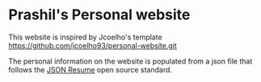 # Prashil's Personal website

This website is inspired by Jcoelho's template https://github.com/jcoelho93/personal-website.git

The personal information on the website is populated from a json file that follows the [JSON Resume](https://jsonresume.org/) open source standard.


